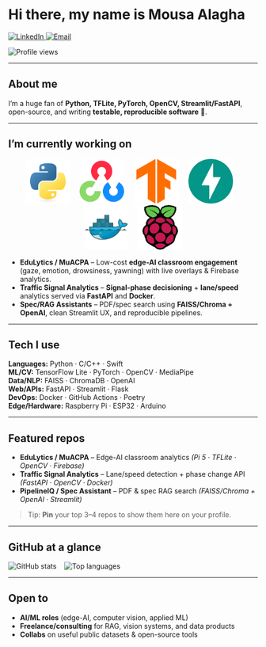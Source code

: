 # Hi there, my name is **Mousa Alagha**

<!-- ——— SOCIAL BADGES ——— -->
<p align="left">
  <!-- Replace the `#` with your links -->
  <a href="www.linkedin.com/in/mousa-alagha" target="_blank">
    <img src="https://img.shields.io/badge/LinkedIn-0A66C2?style=for-the-badge&logo=linkedin&logoColor=white" alt="LinkedIn"/>
  </a>
  <a href="mailto:mousa.alaghaa@gmail.com">
    <img src="https://img.shields.io/badge/Email-0078D4?style=for-the-badge&logo=gmail&logoColor=white" alt="Email"/>
  </a>
</p>

<!-- Profile views counter -->
<img src="https://komarev.com/ghpvc/?username=mousa-alagha&label=Profile%20views&color=0e75b6&style=for-the-badge" alt="Profile views"/>

---

## About me

I’m a huge fan of **Python, TFLite, PyTorch, OpenCV, Streamlit/FastAPI**, open-source, and writing **testable, reproducible software** 🧪.  

---

## I’m currently working on

<p align="center">
  <!-- You can replace these icons with your own images/GIFs of projects -->
  <img src="https://raw.githubusercontent.com/devicons/devicon/master/icons/python/python-original.svg" width="90" alt="Python"/>
  &nbsp;&nbsp;&nbsp;
  <img src="https://raw.githubusercontent.com/devicons/devicon/master/icons/opencv/opencv-original.svg" width="90" alt="OpenCV"/>
  &nbsp;&nbsp;&nbsp;
  <img src="https://raw.githubusercontent.com/devicons/devicon/master/icons/tensorflow/tensorflow-original.svg" width="90" alt="TensorFlow/TFLite"/>
  &nbsp;&nbsp;&nbsp;
  <img src="https://raw.githubusercontent.com/devicons/devicon/master/icons/fastapi/fastapi-original.svg" width="90" alt="FastAPI"/>
  &nbsp;&nbsp;&nbsp;
  <img src="https://raw.githubusercontent.com/devicons/devicon/master/icons/docker/docker-original.svg" width="90" alt="Docker"/>
  &nbsp;&nbsp;&nbsp;
  <img src="https://raw.githubusercontent.com/devicons/devicon/master/icons/raspberrypi/raspberrypi-original.svg" width="90" alt="Raspberry Pi"/>
</p>

- **EduLytics / MuACPA** – Low-cost **edge-AI classroom engagement** (gaze, emotion, drowsiness, yawning) with live overlays & Firebase analytics.  
- **Traffic Signal Analytics** – **Signal-phase decisioning** + **lane/speed** analytics served via **FastAPI** and **Docker**.  
- **Spec/RAG Assistants** – PDF/spec search using **FAISS/Chroma + OpenAI**, clean Streamlit UX, and reproducible pipelines.

---

## Tech I use

**Languages:** Python · C/C++ · Swift  
**ML/CV:** TensorFlow Lite · PyTorch · OpenCV · MediaPipe  
**Data/NLP:** FAISS · ChromaDB · OpenAI  
**Web/APIs:** FastAPI · Streamlit · Flask  
**DevOps:** Docker · GitHub Actions · Poetry  
**Edge/Hardware:** Raspberry Pi · ESP32 · Arduino

---

## Featured repos
- **EduLytics / MuACPA** – Edge-AI classroom analytics *(Pi 5 · TFLite · OpenCV · Firebase)*  
- **Traffic Signal Analytics** – Lane/speed detection + phase change API *(FastAPI · OpenCV · Docker)*  
- **PipelineIQ / Spec Assistant** – PDF & spec RAG search *(FAISS/Chroma + OpenAI · Streamlit)*  

> Tip: **Pin** your top 3–4 repos to show them here on your profile.

---

## GitHub at a glance

<p>
  <img src="https://github-readme-stats.vercel.app/api?username=mousa-alagha&show_icons=true" height="165" alt="GitHub stats"/>
  &nbsp;&nbsp;
  <img src="https://github-readme-stats.vercel.app/api/top-langs/?username=mousa-alagha&layout=compact" height="165" alt="Top languages"/>
</p>

---

## Open to
- **AI/ML roles** (edge-AI, computer vision, applied ML)  
- **Freelance/consulting** for RAG, vision systems, and data products  
- **Collabs** on useful public datasets & open-source tools  
